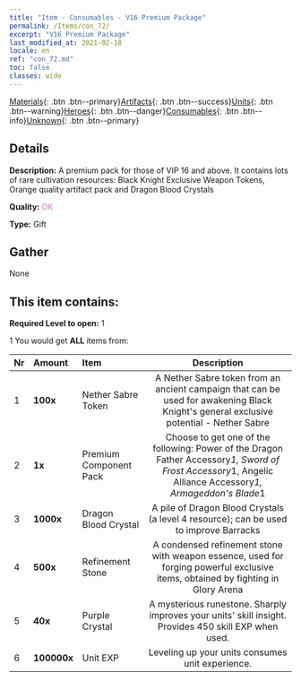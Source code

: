 ```yaml
---
title: "Item - Consumables - V16 Premium Package"
permalink: /Items/con_72/
excerpt: "V16 Premium Package"
last_modified_at: 2021-02-18
locale: en
ref: "con_72.md"
toc: false
classes: wide
---
```

 [Materials](/Items/){: .btn .btn--primary}[Artifacts](/Items/Artifacts/){: .btn .btn--success}[Units](/Items/Units/){: .btn .btn--warning}[Heroes](/Items/Heroes/){: .btn .btn--danger}[Consumables](/Items/Consumables/){: .btn .btn--info}[Unknown](/Items/Unknown/){: .btn .btn--primary}

## Details
 **Description:** A premium pack for those of VIP 16 and above. It contains lots of rare cultivation resources: Black Knight Exclusive Weapon Tokens, Orange quality artifact pack and Dragon Blood Crystals

 **Quality:** <span style="color: #DA70D6">OK</span>

 **Type:** Gift

## Gather

  None

## This item contains:

 **Required Level to open:** 1

 1 You would get **ALL** items  from:

  | Nr | Amount |     Item    | Description |
  |:---|:-------|:------------|:-----------:|
  | 1 |  **100x** | Nether Sabre Token | A Nether Sabre token from an ancient campaign that can be used for awakening Black Knight's general exclusive potential - Nether Sabre  | 
  | 2 |  **1x** | Premium Component Pack | Choose to get one of the following: Power of the Dragon Father Accessory*1, Sword of Frost Accessory*1, Angelic Alliance Accessory*1, Armageddon's Blade*1  | 
  | 3 |  **1000x** | Dragon Blood Crystal | A pile of Dragon Blood Crystals (a level 4 resource); can be used to improve Barracks  | 
  | 4 |  **500x** | Refinement Stone | A condensed refinement stone with weapon essence, used for forging powerful exclusive items, obtained by fighting in Glory Arena  | 
  | 5 |  **40x** | Purple Crystal | A mysterious runestone. Sharply improves your units' skill insight. Provides 450 skill EXP when used.  | 
  | 6 |  **100000x** | Unit EXP | Leveling up your units consumes unit experience.  | 
